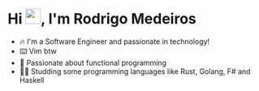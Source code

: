 <h1 align="left">Hi <img src="https://raw.githubusercontent.com/kaueMarques/kaueMarques/master/hi.gif" height="30px">, I'm Rodrigo Medeiros</h1>

- 🔥 I'm a Software Engineer and passionate in technology!
- ⌨️ Vim btw
- 🧮 Passionate about functional programming
- 👨‍💻 Studding some programming languages like Rust, Golang, F# and Haskell

<!-- [![Linkedin: Rodrigo](https://img.shields.io/badge/-Linkedin-blue?style=flat-square&logo=Linkedin&logoColor=white&link=https://www.linkedin.com/in/rodmedeiros/)](https://www.linkedin.com/in/rodmedeiros/) -->

<!-- 
## ⚡ Core Technologies
<div>
<img src="https://cdn.jsdelivr.net/gh/devicons/devicon/icons/dotnetcore/dotnetcore-original.svg" width="25" height="25"/>
<img src="https://cdn.jsdelivr.net/gh/devicons/devicon/icons/csharp/csharp-plain.svg" width="25" height="25"/>
<img src="https://cdn.jsdelivr.net/gh/devicons/devicon/icons/nodejs/nodejs-plain.svg" width="25" height="25"/>
<img src="https://cdn.jsdelivr.net/gh/devicons/devicon/icons/javascript/javascript-original.svg" width="25" height="25"/>
<img src="https://cdn.jsdelivr.net/gh/devicons/devicon/icons/typescript/typescript-original.svg" width="25" height="25"/>
<img src="https://cdn.jsdelivr.net/gh/devicons/devicon/icons/html5/html5-plain-wordmark.svg" width="25" height="25"/>
<img src="https://cdn.jsdelivr.net/gh/devicons/devicon/icons/css3/css3-plain-wordmark.svg" width="25" height="25"/>
<img src="https://cdn.jsdelivr.net/gh/devicons/devicon/icons/sass/sass-original.svg" width="25" height="25"/>
<img src="https://cdn.jsdelivr.net/gh/devicons/devicon/icons/angularjs/angularjs-plain.svg" width="25" height="25"/>
<img src="https://cdn.jsdelivr.net/gh/devicons/devicon/icons/react/react-original.svg" width="25" height="25"/>
<img src="https://cdn.jsdelivr.net/gh/devicons/devicon/icons/bootstrap/bootstrap-original.svg" width="25" height="25"/>
<img src="https://cdn.jsdelivr.net/gh/devicons/devicon/icons/materialui/materialui-original.svg" width="25" height="25"/>
<img src="https://cdn.jsdelivr.net/gh/devicons/devicon/icons/microsoftsqlserver/microsoftsqlserver-plain-wordmark.svg" width="25" height="25"/>
<img src="https://cdn.jsdelivr.net/gh/devicons/devicon/icons/postgresql/postgresql-original.svg" width="25" height="25"/>
<img src="https://cdn.jsdelivr.net/gh/devicons/devicon/icons/mongodb/mongodb-plain-wordmark.svg" width="25" height="25"/>
<img src="https://cdn.jsdelivr.net/gh/devicons/devicon/icons/redis/redis-original.svg" width="25" height="25"/>
<img src="https://cdn.jsdelivr.net/gh/devicons/devicon/icons/docker/docker-original.svg" width="25" height="25"/>
<img src="https://cdn.jsdelivr.net/gh/devicons/devicon/icons/azure/azure-original.svg" width="25" height="25"/>
<img src="https://cdn.jsdelivr.net/gh/devicons/devicon/icons/git/git-original.svg" width="25" height="25"/>
<img src="https://cdn.jsdelivr.net/gh/devicons/devicon/icons/jira/jira-original.svg" width="25" height="25"/>
</div>
 -->
